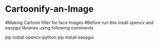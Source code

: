 # Cartoonify-an-Image
#Making Cartoon filter for face Images
#Before run this insall opencv and easygui libraries using following commands

pip install opencv-python
pip install easygui

